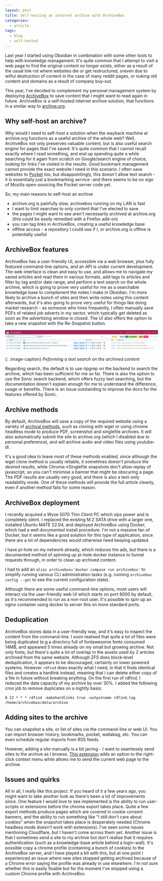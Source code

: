```yaml
---
layout: post
title: Self-hosting an internet archive with ArchiveBox
categories:
  - article
tags:
  - blog
  - self-hosted
---
```


Last year I started using Obsidian in combination with some other tools to help with knowledge management. It's quite common that I attempt to visit a web page to find the original content no longer exists, either as a result of the usual link-rot where websites die or get restructured, oreven due to wilful destruction of content in the case of many reddit pages, or nuking old content and domains as a result of company buy-out. 

This year, I've decided to complement my personal management system by deploying [ArchiveBox](https://archivebox.io/) to save content that I might want to read again in future. ArchiveBox is a self-hosted internet archive solution, that functions in a similar way to [archive.org](https://archive.org). 

## Why self-host an archive?

Why would I need to self-host a solution when the wayback machine at archive.org functions as a useful archive of the whole web? Well, ArchiveBox not only preserves valuable content, but is also useful search engine for pages that I've saved. It's quite common that I cannot recall exactly where I read something, and end up spending quite a while searching for it again from scratch on Google/search engine of choice, looking for links I've visited in the results. Good bookmark management cannot provide the exact website I need in this scenario. I often save websites to [Pocket](https://getpocket.com) too, but disappointingly, this doesn't allow text search - it is essentially just a bookmarking service -and there seems to be no sign of Mozilla open-sourcing the Pocket server code yet.

So, my main reasons to self-host an archive
* archive.org is painfully slow, archivebox running on my LAN is fast
* I want to limit searches to only content that I've elected to save
* the pages I might want to see aren't necessarily archived at archive.org (this could be easily remedied with a Firefox add-on)
* you can tag links in ArchiveBox, creating a useful knowledge base
* offline access - a repository I could use if I, or archive.org is offline is potentially useful

## ArchiveBox features

ArchiveBox has a user-friendly UI, accessible via a web browser, plus fully featured command-line options, and an API is under current development. The web interface is clean and easy to use, and allows me to navigate my saved articles and read them in various formats, add tags to articles and filter by tag and/or date range, and perform a text search on the whole archive, which is going to prove very useful for me as a searchable knowledge base to complement the notes I make in Obsidian. I'm more likely to archive a bunch of sites and then write notes using this content afterwards, but it's also going to prove very useful for things like doing market research - as someone who hires frequently, I often manually save PDFs of related job adverts in my sector, which typically get deleted as soon as the advertising window is closed.
The UI also offers the option to take a new snapshot with the Re-Snapshot button.

![](/assets/images/archivebox1.png)

{: .image-caption}
*Peforming a text search on the archived content*


Regarding search, the default is to use ripgrep on the backend to search the archive, which has been sufficient for me so far. There is also the option to use the Sonic search backend, which offers fuzzy text searching, but the documentation doesn't explain enough for me to understand the difference, usage or benefits. There is an issue outstanding to improve the docs for the features offered by Sonic.

## Archive methods

By default, ArchiveBox will save a copy of the required website using a variety of [archival methods](https://docs.archivebox.io/en/latest/README.html#output-formats), such as cloning with wget or using chrome headless mode to produce PDF, screenshot and singlefile archives. It will also automatically submit the site to archive.org (which I disabled due to personal preference), and will archive audio and video files using youtube-dl.

It's a good idea to leave most of these methods enabled, since although the wget clone method is usually reliable, it sometimes doesn't produce the desired results, while Chrome->Singlefile snapshots don't allow replay of javascript, so you can't minimise a banner that might be obscuring a page. The PDF results are usually very good, and there is also a text-only readability mode. One of these methods will provide the full article cleanly, even if another method fails for some reason. 

## ArchiveBox deployment

I recently acquired a Wyse 5070 Thin Client PC which sips power and is completely silent. I replaced the existing M.2 SATA drive with a larger one, installed Ubuntu MATE 22.04, and deployed ArchiveBox using Docker, which had a well documented install procedure. I'm not a massive fan of Docker, but it seems like a good solution for this type of application, since there are a lot of dependencies would otherwise need keeping updated.

I have pi-hole on my network already, which reduces the ads, but there is a documented method of spinning up pi-hole docker instance to funnel requests through, in order to clean up archived content.

I had to add an `alias archivebox='docker compose run archivebox'` to simplify running various CLI administration tasks (e.g. running `archivebox config --get` to see the current configuration state).

Although there are some useful command-line options, most users will interact via the user-friendly web UI which starts on port 8000 by default, as it's recommended to run as a non-root user. It's possible to spin up an nginx container using docker to server this on more standard ports. 

## Deduplication

ArchiveBox stores data in a user-friendly way, and it's easy to inspect the content from the command-line. I soon realised that quite a lot of files were being duplicated (e.g a directory full of fontawesome fonts consumed 14MB, and appeared 5 times already on my small but growing archive. Not only fonts, but there's quite a lot of overlap in the assets used by 2 articles archived from the same website. Although ZFS does block-level deduplication, it appears to be discouraged, certainly on lower powered systems. However `rdfind` does exactly what I need, in that it finds identical files and creates a hardlink instead, meaning that I can delete either copy of a file in future without breaking anything. On the first run of rdfind, I reduced the data capacity of my archive by over 30%. I added the following cron job to remove duplicates on a nightly basis:

```
0 22 * * * rdfind -makehardlinks true -outputname rdfind.log /home/archivebox/data/archive 
```

## Adding sites to the archive

You can snapshot a site, or list of sites via the command-line or web UI. You can import browser history, bookmarks, pocket, wallabag, etc. You can even schedule regular imports from RSS feeds. 

However, adding a site manually is a bit jarring - I want to seamlessly send sites to the archive as I browse. [This extension](https://addons.mozilla.org/en-US/firefox/addon/archivebox-exporter/) adds an option to the right-click context menu while allows me to send the current web page to the archive.

## Issues and quirks

All in all, I really like this project. If you heard of it a few years ago, you might want to take another look as there's been a lot of improvements since. One feature I would love to see implemented is the ability to run user-scripts or extensions before the chrome export takes place. Quite a few export methods produce pages which are covered in cookie consent banners, and the ability to run something like "I still don't care about cookies" when the snapshot takes place is desperately needed (Chrome headless mode doesn't work with extensions). I've seen some issues mentioning Cloudflare, but I haven't come across them yet.
Another issue is that I sometimes send a site to my archive but don't realise that it requires authentication (such as a knowledge-base article behind a login-wall). It's possible copy a chrome profile (containing a bunch of cookies) to the ArchiveBox server, and I have played a bit with this, but at one point I experienced an issue where new sites stopped getting archived because of a Chrome error saying the profile was already in use elsewhere. I'm not sure whether this is easily fixable but for the moment I've stopped using a custom Chrome profile with ArchiveBox.
